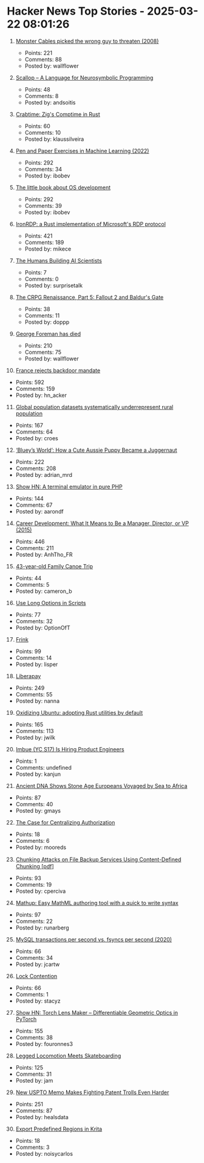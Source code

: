 # Hacker News Top Stories - 2025-03-22 08:01:26

1. [Monster Cables picked the wrong guy to threaten (2008)](https://www.oncontracts.com/monster-cables-picked-the-wrong-guy-to-threaten/)
   - Points: 221
   - Comments: 88
   - Posted by: wallflower

2. [Scallop – A Language for Neurosymbolic Programming](https://www.scallop-lang.org/)
   - Points: 48
   - Comments: 8
   - Posted by: andsoitis

3. [Crabtime: Zig's Comptime in Rust](https://crates.io/crates/crabtime)
   - Points: 60
   - Comments: 10
   - Posted by: klaussilveira

4. [Pen and Paper Exercises in Machine Learning (2022)](https://arxiv.org/abs/2206.13446)
   - Points: 292
   - Comments: 34
   - Posted by: ibobev

5. [The little book about OS development](https://littleosbook.github.io/)
   - Points: 292
   - Comments: 39
   - Posted by: ibobev

6. [IronRDP: a Rust implementation of Microsoft's RDP protocol](https://github.com/Devolutions/IronRDP)
   - Points: 421
   - Comments: 189
   - Posted by: mikece

7. [The Humans Building AI Scientists](https://www.asimov.press/p/futurehouse)
   - Points: 7
   - Comments: 0
   - Posted by: surprisetalk

8. [The CRPG Renaissance, Part 5: Fallout 2 and Baldur's Gate](https://www.filfre.net/2025/03/the-crpg-renaissance-part-5-fallout-2-and-baldurs-gate/)
   - Points: 38
   - Comments: 11
   - Posted by: doppp

9. [George Foreman has died](https://variety.com/2025/tv/news/george-foreman-boxer-infomercial-star-dies-1236345523/)
   - Points: 210
   - Comments: 75
   - Posted by: wallflower

10. [France rejects backdoor mandate](https://www.eff.org/deeplinks/2025/03/win-encryption-france-rejects-backdoor-mandate)
   - Points: 592
   - Comments: 159
   - Posted by: hn_acker

11. [Global population datasets systematically underrepresent rural population](https://www.nature.com/articles/s41467-025-56906-7)
   - Points: 167
   - Comments: 64
   - Posted by: croes

12. [‘Bluey’s World’: How a Cute Aussie Puppy Became a Juggernaut](https://www.hollywoodreporter.com/tv/tv-features/blueys-world-success-puppy-juggernaut-1236164905/)
   - Points: 222
   - Comments: 208
   - Posted by: adrian_mrd

13. [Show HN: A terminal emulator in pure PHP](https://github.com/soloterm/screen)
   - Points: 144
   - Comments: 67
   - Posted by: aarondf

14. [Career Development: What It Means to Be a Manager, Director, or VP (2015)](https://kellblog.com/2015/03/08/career-development-what-it-really-means-to-be-a-manager-director-or-vp/)
   - Points: 446
   - Comments: 211
   - Posted by: AnhTho_FR

15. [43-year-old Family Canoe Trip](https://paddlingmag.com/stories/features/legendary-43-year-family-canoe-story/)
   - Points: 44
   - Comments: 5
   - Posted by: cameron_b

16. [Use Long Options in Scripts](https://matklad.github.io/2025/03/21/use-long-options-in-scripts.html)
   - Points: 77
   - Comments: 32
   - Posted by: OptionOfT

17. [Frink](https://frinklang.org/)
   - Points: 99
   - Comments: 14
   - Posted by: lisper

18. [Liberapay](https://en.liberapay.com/)
   - Points: 249
   - Comments: 55
   - Posted by: nanna

19. [Oxidizing Ubuntu: adopting Rust utilities by default](https://lwn.net/SubscriberLink/1014002/580b8750bf02cf41/)
   - Points: 165
   - Comments: 113
   - Posted by: jwilk

20. [Imbue (YC S17) Is Hiring Product Engineers](undefined)
   - Points: 1
   - Comments: undefined
   - Posted by: kanjun

21. [Ancient DNA Shows Stone Age Europeans Voyaged by Sea to Africa](https://www.nature.com/articles/d41586-025-00764-2)
   - Points: 87
   - Comments: 40
   - Posted by: gmays

22. [The Case for Centralizing Authorization](https://www.aserto.com/blog/the-case-for-centralizing-authorization)
   - Points: 18
   - Comments: 6
   - Posted by: mooreds

23. [Chunking Attacks on File Backup Services Using Content-Deﬁned Chunking [pdf]](https://www.daemonology.net/blog/chunking-attacks.pdf)
   - Points: 93
   - Comments: 19
   - Posted by: cperciva

24. [Mathup: Easy MathML authoring tool with a quick to write syntax](https://mathup.xyz/)
   - Points: 97
   - Comments: 22
   - Posted by: runarberg

25. [MySQL transactions per second vs. fsyncs per second (2020)](https://sirupsen.com/napkin/problem-10-mysql-transactions-per-second)
   - Points: 66
   - Comments: 34
   - Posted by: jcartw

26. [Lock Contention](https://maksimkita.com/blog/lock-contention.html)
   - Points: 66
   - Comments: 1
   - Posted by: stacyz

27. [Show HN: Torch Lens Maker – Differentiable Geometric Optics in PyTorch](https://victorpoughon.github.io/torchlensmaker/)
   - Points: 155
   - Comments: 38
   - Posted by: fouronnes3

28. [Legged Locomotion Meets Skateboarding](https://umich-curly.github.io/DHAL/)
   - Points: 125
   - Comments: 31
   - Posted by: jam

29. [New USPTO Memo Makes Fighting Patent Trolls Even Harder](https://www.eff.org/deeplinks/2025/03/new-uspto-memo-makes-fighting-patent-trolls-even-harder)
   - Points: 251
   - Comments: 87
   - Posted by: healsdata

30. [Export Predefined Regions in Krita](https://github.com/aldanasjuan/krita_export_region)
   - Points: 18
   - Comments: 3
   - Posted by: noisycarlos

